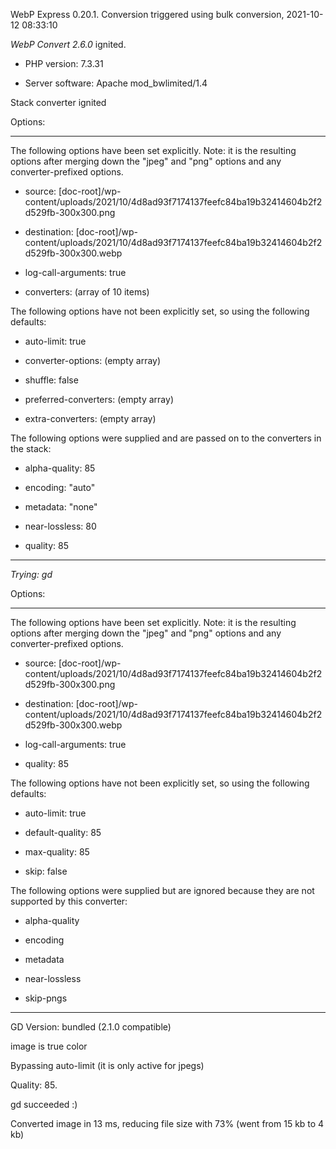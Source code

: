WebP Express 0.20.1. Conversion triggered using bulk conversion, 2021-10-12 08:33:10

*WebP Convert 2.6.0*  ignited.
- PHP version: 7.3.31
- Server software: Apache mod_bwlimited/1.4

Stack converter ignited

Options:
------------
The following options have been set explicitly. Note: it is the resulting options after merging down the "jpeg" and "png" options and any converter-prefixed options.
- source: [doc-root]/wp-content/uploads/2021/10/4d8ad93f7174137feefc84ba19b32414604b2f2d529fb-300x300.png
- destination: [doc-root]/wp-content/uploads/2021/10/4d8ad93f7174137feefc84ba19b32414604b2f2d529fb-300x300.webp
- log-call-arguments: true
- converters: (array of 10 items)

The following options have not been explicitly set, so using the following defaults:
- auto-limit: true
- converter-options: (empty array)
- shuffle: false
- preferred-converters: (empty array)
- extra-converters: (empty array)

The following options were supplied and are passed on to the converters in the stack:
- alpha-quality: 85
- encoding: "auto"
- metadata: "none"
- near-lossless: 80
- quality: 85
------------


*Trying: gd* 

Options:
------------
The following options have been set explicitly. Note: it is the resulting options after merging down the "jpeg" and "png" options and any converter-prefixed options.
- source: [doc-root]/wp-content/uploads/2021/10/4d8ad93f7174137feefc84ba19b32414604b2f2d529fb-300x300.png
- destination: [doc-root]/wp-content/uploads/2021/10/4d8ad93f7174137feefc84ba19b32414604b2f2d529fb-300x300.webp
- log-call-arguments: true
- quality: 85

The following options have not been explicitly set, so using the following defaults:
- auto-limit: true
- default-quality: 85
- max-quality: 85
- skip: false

The following options were supplied but are ignored because they are not supported by this converter:
- alpha-quality
- encoding
- metadata
- near-lossless
- skip-pngs
------------

GD Version: bundled (2.1.0 compatible)
image is true color
Bypassing auto-limit (it is only active for jpegs)
Quality: 85. 
gd succeeded :)

Converted image in 13 ms, reducing file size with 73% (went from 15 kb to 4 kb)
